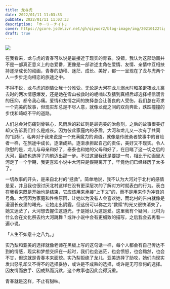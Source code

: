 ```yaml
---
title: 龙与虎
date: 2022/01/11 11:03:33
pubDate: 2022/01/11 11:03:33
description: 「ホーリーナイト」
cover: https://gcore.jsdelivr.net/gh/qiyuor2/blog-image/img/20210122tiger.jpeg
draft: true
---
```


![](https://gcore.jsdelivr.net/gh/qiyuor2/blog-image/img/20210122tiger.jpeg)

在我看来，龙与虎的青春可以说是最接近于现实的青春。没错，我认为这部动画并不是一部真正意义上的恋爱番，更像是一部讲述主角在爱情、友情、亲情中互相扶持逐渐成长的动画，青春的幼稚、迷茫、成长、美好，都一一呈现在了龙与虎两个人一步步走向相恋的旅途之中。

不得不说，龙与虎的剧情让我十分难受。无论是大河在龙儿溺水时和圣诞夜龙儿离去时的两次情感爆发，还是她在雪山被救时的呢喃以及猜到真相后却选择相信谎言的压抑，都令我心痛。爱情和友情之间的抉择总会让善良的人受伤，我们总在苛求一个完美的故事，但现实却总是不尽人意，就像龙虎之间的双向奔赴，跌跌撞撞的步伐和崎岖不平的道路。

人们总会对伤痛刻骨铭心，风雨后的彩虹则是最完美的治愈剂，之后的故事很美好却又告诉我们什么是成长。因为彼此家庭内的矛盾，大河和龙儿又一次有了共同的“目标”。私奔对于我来说是一个充满魔力的词语，就像是传统勇者故事中的冒险者一样，在旅途中成长，逐渐成熟，逐渐承担起自己的责任，美好又不现实。令人欣慰的是，龙儿与母亲和好了，泰泰也和她的父母和好了，在目睹了这一切之后的大河，最终也选择了向前迈出那一步。不过这里我还是要提一句，相比于动画里大河走了一个学期，我更喜欢小说中大河只是假期离开了，毕竟他们已经经历了太多了。

一切故事的开头，是来自北村的“拯救”。简单地说，我不认为大河对于北村的感情是爱，并且我也很讨厌北村这样在没有更深层次的了解对方时就表白的行为。表白在我看来既是开始也是结束，它应该用来承接“上下文”的，而不是用来作为冲锋的号角。大河因为家庭和性格原因，让她以为没有人会喜欢她，而北村的告白就像是漫漫长夜里的曙光，让她走出阴霾，但这份可以称之为“救赎”的光又很快消失了，她又迷茫了，大河想去握住这道光，于是她认为这是爱。这里我有个疑问，北村为什么会在文化祭去约大河跳舞？或许小说中会有更细致的描写，之后我会去再看一遍小说。

「人生不如意十之八九。」

实乃梨和亚美的选择就像老师在黑板上写的这句话一样，每个人都会有自己传达不到的情感，现实和梦想交织在一起时，我们也会迷茫，也会愤怒，也会黯然，也会不甘，但这就是青春本来面貌。实乃梨拒绝了龙儿、亚美选择了助攻，她们向现实发出怒吼却又不得不的选择妥协，或许是不成熟的选择，或许是无可奈何的选择。因友情而放手、因成熟而沉默，这个故事也因此变得沉重。

青春就是这样，不止有甜味。
